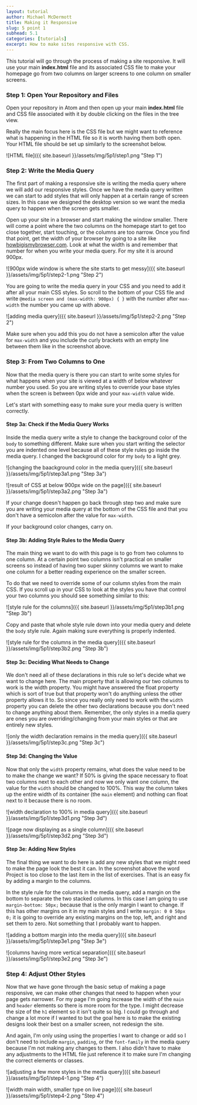 ```yaml
---
layout: tutorial
author: Michael McDermott
title: Making it Responsive
slug: 5 point 1
subhead: 5.1
categories: [tutorials]
excerpt: How to make sites responsive with CSS.
---
```

This tutorial will go through the process of making a site responsive. It will use your main **index.html** file and its associated CSS file to make your homepage go from two columns on larger screens to one column on smaller screens.

### <span id="step1">Step 1: Open Your Repository and Files</span>
Open your repository in Atom and then open up your main **index.html** file and CSS file associated with it by double clicking on the files in the tree view.

Really the main focus here is the CSS file but we might want to reference what is happening in the HTML file so it is worth having them both open. Your HTML file should be set up similarly to the screenshot below.

![HTML file]({{ site.baseurl }}/assets/img/5p1/step1.png "Step 1")

### <span id="step2">Step 2: Write the Media Query
The first part of making a responsive site is writing the media query where we will add our responsive styles. Once we have the media query written we can start to add styles that will only happen at a certain range of screen sizes. In this case we designed the desktop version so we want the media query to happen when the screen gets smaller.

Open up your site in a browser and start making the window smaller. There will come a point where the two columns on the homepage start to get too close together, start touching, or the columns are too narrow. Once you find that point, get the width of your browser by going to a site like [howbigismybrowser.com](http://howbigismybrowser.com/). Look at what the width is and remember that number for when you write your media query. For my site it is around 900px.

![900px wide window is where the site starts to get messy]({{ site.baseurl }}/assets/img/5p1/step2-1.png "Step 2")

You are going to write the media query in your CSS and you need to add it after all your main CSS styles. So scroll to the bottom of your CSS file and write `@media screen and (max-width: 900px) { }` with the number after `max-width` the number you came up with above.

![adding media query]({{ site.baseurl }}/assets/img/5p1/step2-2.png "Step 2")

Make sure when you add this you do not have a semicolon after the value for `max-width` and you include the curly brackets with an empty line between them like in the screenshot above.

### <span id="step3">Step 3: From Two Columns to One</span>

Now that the media query is there you can start to write some styles for what happens when your site is viewed at a width of below whatever number you used. So you are writing styles to override your base styles when the screen is between 0px wide and your `max-width` value wide.

Let's start with something easy to make sure your media query is written correctly.

#### Step 3a: Check if the Media Query Works

Inside the media query write a style to change the background color of the `body` to something different. Make sure when you start writing the selector you are indented one level because all of these style rules go inside the media query. I changed the background color for my `body` to a light grey.

![changing the baackground color in the media query]({{ site.baseurl }}/assets/img/5p1/step3a1.png "Step 3a")

![result of CSS at below 900px wide on the page]({{ site.baseurl }}/assets/img/5p1/step3a2.png "Step 3a")

If your change doesn't happen go back through step two and make sure you are writing your media query at the bottom of the CSS file and that you don't have a semicolon after the value for `max-width`.

If your background color changes, carry on.

#### Step 3b: Adding Style Rules to the Media Query

The main thing we want to do with this page is to go from two columns to one column. At a certain point two columns isn't practical on smaller screens so instead of having two super skinny columns we want to make one column for a better reading experience on the smaller screen.

To do that we need to override some of our column styles from the main CSS. If you scroll up in your CSS to look at the styles you have that control your two columns you should see something similar to this:

![style rule for the columns]({{ site.baseurl }}/assets/img/5p1/step3b1.png "Step 3b")

Copy and paste that whole style rule down into your media query and delete the `body` style rule. Again making sure everything is properly indented.

![style rule for the columns in the media query]({{ site.baseurl }}/assets/img/5p1/step3b2.png "Step 3b")

#### Step 3c: Deciding What Needs to Change

We don't need all of these declarations in this rule so let's decide what we want to change here. The main property that is allowing our two columns to work is the <span class="spoiler">width</span> property. You might have answered the <span class="spoiler">float</span> property which is sort of true but that property won't do anything unless the other property allows it to. So since you really only need to work with the `width` property you can delete the other two declarations because you don't need to change anything about them. Remember, the only styles in a media query are ones you are overriding/changing from your main styles or that are entirely new styles.

![only the width declaration remains in the media query]({{ site.baseurl }}/assets/img/5p1/step3c.png "Step 3c")

#### Step 3d: Changing the Value

Now that only the `width` property remains, what does the value need to be to make the change we want? If 50% is giving the space necessary to float two columns next to each other and now we only want one column, the value for the `width` should be changed to <span class="spoiler">100%</span>. This way the column takes up the entire width of its container (the `main` element) and nothing can float next to it because there is no room.

![width declaration to 100% in media query]({{ site.baseurl }}/assets/img/5p1/step3d1.png "Step 3d")

![page now displaying as a single column]({{ site.baseurl }}/assets/img/5p1/step3d2.png "Step 3d")

#### Step 3e: Adding New Styles

The final thing we want to do here is add any new styles that we might need to make the page look the best it can. In the screenshot above the word Project is too close to the last item in the list of exercises. That is an easy fix by adding a <span class="spoiler">margin</span> to the columns.

In the style rule for the columns in the media query, add a margin on the bottom to separate the two stacked columns. In this case I am going to use `margin-bottom: 50px;` because that is the only margin I want to change. If this has other margins on it in my main styles and I write `margin: 0 0 50px 0;` it is going to override any existing margins on the top, left, and right and set them to zero. Not something that I probably want to happen.

![adding a bottom margin into the media query]({{ site.baseurl }}/assets/img/5p1/step3e1.png "Step 3e")

![columns having more vertical separation]({{ site.baseurl }}/assets/img/5p1/step3e2.png "Step 3e")

### <span id="step3">Step 4: Adjust Other Styles</span>

Now that we have gone through the basic setup of making a page responsive, we can make other changes that need to happen when your page gets narrower. For my page I'm going increase the width of the `main` and `header` elements so there is more room for the type. I might decrease the size of the `h1` element so it isn't quite so big. I could go through and change a lot more if I wanted to but the goal here is to make the existing designs look their best on a smaller screen, not redesign the site.

And again, I'm only using using the properties I want to change or add so I don't need to include `margin`, `padding`, or the `font-family` in the media query because I'm not making any changes to them. I also didn't have to make any adjustments to the HTML file just reference it to make sure I'm changing the correct elements or classes.

![adjusting a few more styles in the media query]({{ site.baseurl }}/assets/img/5p1/step4-1.png "Step 4")

![width main width, smaller type on live page]({{ site.baseurl }}/assets/img/5p1/step4-2.png "Step 4")
